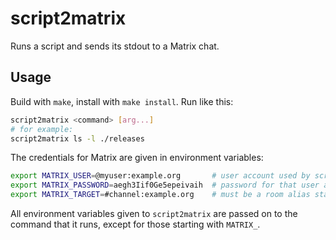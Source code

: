 # script2matrix

Runs a script and sends its stdout to a Matrix chat.

## Usage

Build with `make`, install with `make install`. Run like this:

```sh
script2matrix <command> [arg...]
# for example:
script2matrix ls -l ./releases
```

The credentials for Matrix are given in environment variables:

```sh
export MATRIX_USER=@myuser:example.org       # user account used by script2matrix
export MATRIX_PASSWORD=aegh3Iif0Ge5epeivaih  # password for that user account
export MATRIX_TARGET=#channel:example.org    # must be a room alias starting with "#"
```

All environment variables given to `script2matrix` are passed on to the command that it runs, except for those starting with `MATRIX_`.
